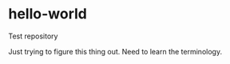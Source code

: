 # hello-world
Test repository

Just trying to figure this thing out. Need to learn the terminology.
